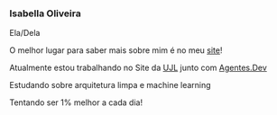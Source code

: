 ### Isabella Oliveira

<!--
**B3ella/B3ella** is a ✨ _special_ ✨ repository because its `README.md` (this file) appears on your GitHub profile.

Here are some ideas to get you started:

- 🌱 I’m currently learning ...
- 👯 I’m looking to collaborate on ...
- 🤔 I’m looking for help with ...
- 💬 Ask me about ...
- ⚡ Fun fact: ...
-->
Ela/Dela

O melhor lugar para saber mais sobre mim é no meu [site](https://isabellaoliveira.dev)!

Atualmente estou trabalhando no Site da [UJL](https://www.instagram.com/ujliberdade/) junto com [Agentes.Dev](https://www.linkedin.com/company/agentesdev/)

Estudando sobre arquitetura limpa e machine learning 

Tentando ser 1% melhor a cada dia!
